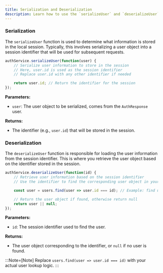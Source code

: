 ```yaml
---
title: Serialization and Deserialization
description: Learn how to use the `serializeUser` and `deserializeUser` functions with FluidAuth to manage user sessions efficiently. This guide provides implementation details and example code for storing and retrieving user information in the session.
---
```


### Serialization

The `serializeUser` function is used to determine what information is stored in the local session. Typically, this involves serializing a user object into a session identifier that will be used for subsequent requests.

```ts
authService.serializeUser(function(user) {
    // Serialize user information to store in the session
    // Here, user.id is used as the session identifier
    // Replace user.id with any other identifier if needed

    return user.id; // Return the identifier for the session
});
```

**Parameters:**

- `user`: The user object to be serialized, comes from the `AuthResponse` user.

**Returns:**

- The identifier (e.g., `user.id`) that will be stored in the session.

### Deserialization

The `deserializeUser` function is responsible for loading the user information from the session identifier. This is where you retrieve the user object based on the identifier stored in the session.

```ts
authService.deserializeUser(function(id) {
    // Retrieve user information based on the session identifier
    // Use the identifier to find the corresponding user object in your database or user store

    const user = users.find(user => user.id === id); // Example: find user by ID

    // Return the user object if found, otherwise return null
    return user || null;
});
```

**Parameters:**

- `id`: The session identifier used to find the user.

**Returns:**

- The user object corresponding to the identifier, or `null` if no user is found.

  
:::Note=[Note]
 Replace `users.find(user => user.id === id)` with your actual user lookup logic.
:::

